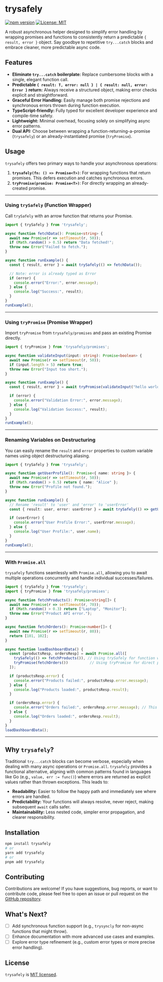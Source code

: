 # trysafely

[![npm version](https://badge.fury.io/js/trysafely.svg)](https://www.npmjs.com/package/trysafely)
[![License: MIT](https://img.shields.io/badge/License-MIT-yellow.svg)](https://opensource.org/licenses/MIT)

A robust asynchronous helper designed to simplify error handling by wrapping promises and functions to consistently return a predictable `{ result, error }` object. Say goodbye to repetitive `try...catch` blocks and embrace cleaner, more predictable async code.

## Features

*   **Eliminate `try...catch` boilerplate:** Replace cumbersome blocks with a single, elegant function call.
*   **Predictable `{ result: T, error: null } | { result: null, error: Error }` return:** Always receive a structured object, making error checks explicit and straightforward.
*   **Graceful Error Handling:** Easily manage both promise rejections and synchronous errors thrown during function execution.
*   **TypeScript-friendly:** Fully typed for excellent developer experience and compile-time safety.
*   **Lightweight:** Minimal overhead, focusing solely on simplifying async error patterns.
*   **Dual API:** Choose between wrapping a function-returning-a-promise (`trysafely`) or an already-instantiated promise (`tryPromise`).

## Usage

`trysafely` offers two primary ways to handle your asynchronous operations:

1.  **`trysafely(fn: () => Promise<T>)`**: For wrapping functions that return promises. This defers execution and catches synchronous errors.
2.  **`tryPromise(promise: Promise<T>)`**: For directly wrapping an already-created promise.

---

### Using `trySafely` (Function Wrapper)

Call `trySafely` with an arrow function that returns your Promise.

```typescript
import { trySafely } from 'trysafely';

async function fetchData(): Promise<string> {
  await new Promise(r => setTimeout(r, 50));
  if (Math.random() > 0.5) return "Data fetched!";
  throw new Error("Failed to fetch.");
}

async function runExample() {
  const { result, error } = await trySafely(() => fetchData());

  // Note: error is already typed as Error
  if (error) {
    console.error("Error:", error.message);
  } else {
    console.log("Success:", result);
  }
}
runExample();
```

---

### Using `tryPromise` (Promise Wrapper)

Import `tryPromise` from `trysafely/promises` and pass an existing Promise directly.

```typescript
import { tryPromise } from 'trysafely/promises';

async function validateInput(input: string): Promise<boolean> {
  await new Promise(r => setTimeout(r, 50));
  if (input.length > 5) return true;
  throw new Error("Input too short.");
}

async function runExample() {
  const { result, error } = await tryPromise(validateInput("hello world"));

  if (error) {
    console.error("Validation Error:", error.message);
  } else {
    console.log("Validation Success:", result);
  }
}
runExample();
```

---

### Renaming Variables on Destructuring

You can easily rename the `result` and `error` properties to custom variable names using object destructuring aliasing.

```typescript
import { trySafely } from 'trysafely';

async function getUserProfile(): Promise<{ name: string }> {
  await new Promise(r => setTimeout(r, 50));
  if (Math.random() > 0.5) return { name: "Alice" };
  throw new Error("Profile not found.");
}

async function runExample() {
  // Rename 'result' to 'user' and 'error' to 'userError'
  const { result: user, error: userError } = await trySafely(() => getUserProfile());

  if (userError) {
    console.error("User Profile Error:", userError.message);
  } else {
    console.log("User Profile:", user.name);
  }
}
runExample();
```

---

### With `Promise.all`

`trysafely` functions seamlessly with `Promise.all`, allowing you to await multiple operations concurrently and handle individual successes/failures.

```typescript
import { trySafely } from 'trysafely';
import { tryPromise } from 'trysafely/promises';

async function fetchProducts(): Promise<string[]> {
  await new Promise(r => setTimeout(r, 70));
  if (Math.random() > 0.3) return ["Laptop", "Monitor"];
  throw new Error("Product API error.");
}

async function fetchOrders(): Promise<number[]> {
  await new Promise(r => setTimeout(r, 80));
  return [101, 102];
}

async function loadDashboardData() {
  const [productsResp, ordersResp] = await Promise.all([
    trySafely(() => fetchProducts()), // Using trySafely for function wrapper
    tryPromise(fetchOrders())          // Using tryPromise for direct promise
  ]);

  if (productsResp.error) {
    console.error("Products failed:", productsResp.error.message);
  } else {
    console.log("Products loaded:", productsResp.result);
  }

  if (ordersResp.error) {
    console.error("Orders failed:", ordersResp.error.message); // This path unlikely for 'fetchOrders'
  } else {
    console.log("Orders loaded:", ordersResp.result);
  }
}
loadDashboardData();
```

---

## Why `trysafely`?

Traditional `try...catch` blocks can become verbose, especially when dealing with many async operations or `Promise.all`. `trysafely` provides a functional alternative, aligning with common patterns found in languages like Go (e.g., `value, err := func()`) where errors are returned as explicit values rather than thrown exceptions. This leads to:

*   **Readability:** Easier to follow the happy path and immediately see where errors are handled.
*   **Predictability:** Your functions will always resolve, never reject, making subsequent `await` calls safer.
*   **Maintainability:** Less nested code, simpler error propagation, and clearer responsibility.

## Installation

```bash
npm install trysafely
# or
yarn add trysafely
# or
pnpm add trysafely
```

## Contributing

Contributions are welcome! If you have suggestions, bug reports, or want to contribute code, please feel free to open an issue or pull request on the [GitHub repository](https://github.com/EllyBax/trysafely.git).

## What's Next?

*   [ ] Add synchronous function support (e.g., `trysyncly` for non-async functions that might throw).
*   [ ] Enhance documentation with more advanced use cases and examples.
*   [ ] Explore error type refinement (e.g., custom error types or more precise error handling).

## License

`trysafely` is [MIT licensed](LICENSE).